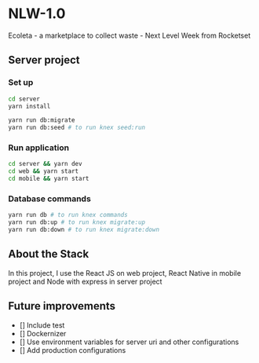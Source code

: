 # NLW-1.0
Ecoleta - a marketplace to collect waste - Next Level Week from Rocketset

## Server project
### Set up
```bash
cd server
yarn install

yarn run db:migrate
yarn run db:seed # to run knex seed:run
```

### Run application
```bash
cd server && yarn dev
cd web && yarn start
cd mobile && yarn start
```

### Database commands
```bash
yarn run db # to run knex commands
yarn run db:up # to run knex migrate:up
yarn run db:down # to run knex migrate:down
```

## About the Stack
In this project, I use the React JS on web project, React Native in mobile project and Node with express in server project

## Future improvements
- [] Include test
- [] Dockernizer
- [] Use environment variables for server uri and other configurations
- [] Add production configurations
